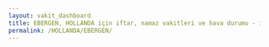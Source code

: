 ```yaml
---
layout: vakit_dashboard
title: EBERGEN, HOLLANDA için iftar, namaz vakitleri ve hava durumu - ilçe/eyalet seç
permalink: /HOLLANDA/EBERGEN/
---
```


<script type="text/javascript">
  var GLOBAL_COUNTRY = 'HOLLANDA';
  var GLOBAL_CITY = 'EBERGEN';
  var GLOBAL_STATE = '';
  var lat = 72;
  var lon = 21;
</script>
